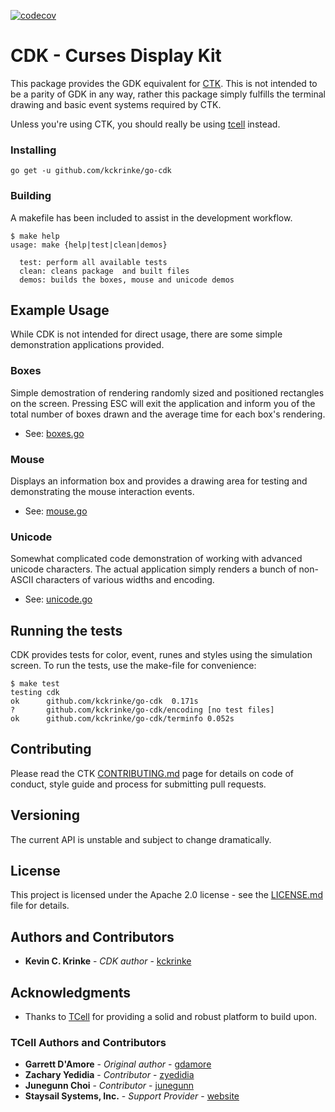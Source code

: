 [![codecov](https://codecov.io/gh/kckrinke/go-cdk/branch/trunk/graph/badge.svg?token=8AVBADVD1S)](https://codecov.io/gh/kckrinke/go-cdk)

# CDK - Curses Display Kit

This package provides the GDK equivalent for [CTK](https://github.com/kckrinke/go-ctk). This is not intended to be a parity of GDK in any way, rather this package simply fulfills the terminal drawing and basic event systems required by CTK.

Unless you're using CTK, you should really be using [tcell](https://github.com/gdamore/tcell) instead.

### Installing

```
go get -u github.com/kckrinke/go-cdk
```

### Building

A makefile has been included to assist in the development workflow.

```
$ make help
usage: make {help|test|clean|demos}

  test: perform all available tests
  clean: cleans package  and built files
  demos: builds the boxes, mouse and unicode demos
```

## Example Usage

While CDK is not intended for direct usage, there are some simple demonstration applications provided.

### Boxes

Simple demostration of rendering randomly sized and positioned rectangles on the screen. Pressing ESC will exit the application and inform you of the total number of boxes drawn and the average time for each box's rendering.

* See: [boxes.go](_demos/boxes.go)

### Mouse

Displays an information box and provides a drawing area for testing and demonstrating the mouse interaction events.

* See: [mouse.go](_demos/mouse.go)

### Unicode

Somewhat complicated code demonstration of working with advanced unicode characters. The actual application simply renders a bunch of non-ASCII characters of various widths and encoding.

* See: [unicode.go](_demos/unicode.go)

## Running the tests

CDK provides tests for color, event, runes and styles using the simulation screen. To run the tests, use the make-file for convenience:

```
$ make test
testing cdk
ok      github.com/kckrinke/go-cdk  0.171s
?       github.com/kckrinke/go-cdk/encoding [no test files]
ok      github.com/kckrinke/go-cdk/terminfo 0.052s
```

## Contributing

Please read the CTK [CONTRIBUTING.md](https://github.com/kckrinke/go-ctk/CONTRIBUTING.md) page for details on code of conduct, style guide and process for submitting pull requests.

## Versioning

The current API is unstable and subject to change dramatically.

## License

This project is licensed under the Apache 2.0 license - see the [LICENSE.md](LICENSE.md) file for details.

## Authors and Contributors

* **Kevin C. Krinke** - *CDK author* - [kckrinke](https://github.com/kckrinke)

## Acknowledgments

* Thanks to [TCell](https://github.com/gdamore/tcell) for providing a solid and robust platform to build upon.

### TCell Authors and Contributors

* **Garrett D'Amore** - *Original author* - [gdamore](https://github.com/gdamore)
* **Zachary Yedidia** - *Contributor* - [zyedidia](https://github.com/zyedidia)
* **Junegunn Choi** - *Contributor* - [junegunn](https://github.com/junegunn)
* **Staysail Systems, Inc.** - *Support Provider* - [website](http://staysail.tech/)
